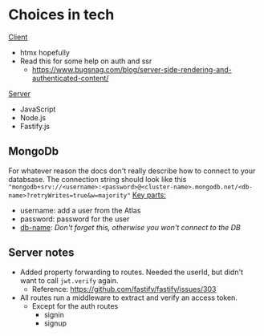 # Choices in tech

<u>Client</u>
- htmx hopefully
- Read this for some help on auth and ssr
    - https://www.bugsnag.com/blog/server-side-rendering-and-authenticated-content/

<u>Server</u>
- JavaScript
- Node.js
- Fastify.js

## MongoDb
For whatever reason the docs don't really describe how to connect
to your databsase. The connection string should look like this
`"mongodb+srv://<username>:<password>@<cluster-name>.mongodb.net/<db-name>?retryWrites=true&w=majority"`
<u>Key parts:</u>
- username: add a user from the Atlas 
- password: password for the user
- <u>db-name</u>: *Don't forget this, otherwise you won't connect to the DB*

## Server notes
- Added property forwarding to routes. Needed the userId, but didn't want to call `jwt.verify` again.
    - Reference: https://github.com/fastify/fastify/issues/303
- All routes run a middleware to extract and verify an access token.
    - Except for the auth routes
        - signin
        - signup

